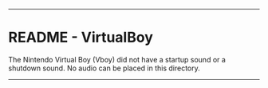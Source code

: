 
***

# README - VirtualBoy

The Nintendo Virtual Boy (Vboy) did not have a startup sound or a shutdown sound. No audio can be placed in this directory.

***

